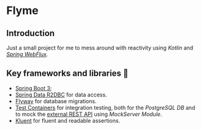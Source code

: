# Flyme

## Introduction

Just a small project for me to mess around with reactivity using _Kotlin_ and 
[_Spring WebFlux_](https://docs.spring.io/spring-framework/reference/web/webflux.html).

## Key frameworks and libraries 📕

- [Spring Boot 3](https://spring.io/projects/spring-boot);
- [Spring Data R2DBC](https://spring.io/projects/spring-data-r2dbc) for data access.
- [Flyway](https://github.com/flyway/flyway) for database migrations.
- [Test Containers](https://testcontainers.com/) for integration testing, both for the _PostgreSQL DB_ and to mock the
  [external REST API](https://airportgap.com/) using _MockServer Module_.
- [Kluent](https://markusamshove.github.io/Kluent/) for fluent and readable assertions.
